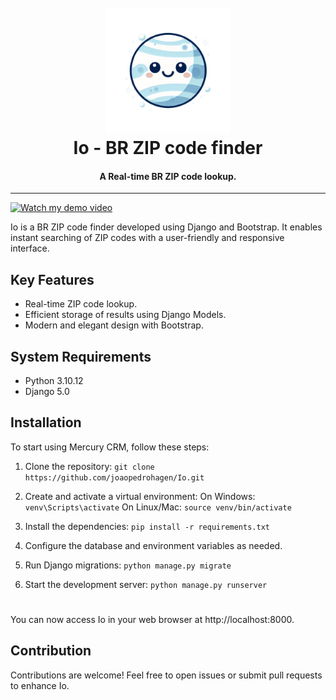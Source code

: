 <h1 align="center">
  <br>
  <img src="Io.png" width="200">
  <br>
  Io - BR ZIP code finder
  <br>
</h1>

<h4 align="center"> A Real-time BR ZIP code lookup.  </h4>

---

[![Watch my demo video](https://img.youtube.com/vi/mmdf8XGnLNw/maxresdefault.jpg)](https://www.youtube.com/watch?v=mmdf8XGnLNw)

Io is a BR ZIP code finder developed using Django and Bootstrap. It enables instant searching of ZIP codes with a user-friendly and responsive interface.

## Key Features

* Real-time ZIP code lookup.
* Efficient storage of results using Django Models.
* Modern and elegant design with Bootstrap.

## System Requirements

* Python 3.10.12
* Django 5.0

## Installation

To start using Mercury CRM, follow these steps:

1. Clone the repository:
``` git clone https://github.com/joaopedrohagen/Io.git ```

2. Create and activate a virtual environment:
On Windows: ``` venv\Scripts\activate ```
On Linux/Mac: ``` source venv/bin/activate ```

3. Install the dependencies:
``` pip install -r requirements.txt ```

4. Configure the database and environment variables as needed.

5. Run Django migrations:
``` python manage.py migrate ```

6. Start the development server:
``` python manage.py runserver ```

#
#
You can now access Io in your web browser at http://localhost:8000.


## Contribution
Contributions are welcome! Feel free to open issues or submit pull requests to enhance Io.
